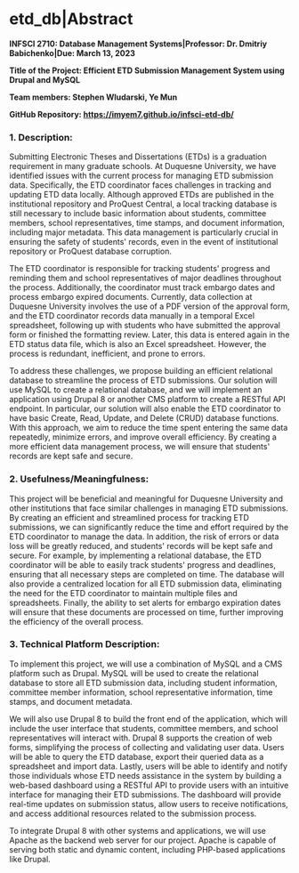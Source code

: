 # etd_db|Abstract 
**INFSCI 2710: Database Management Systems|Professor: Dr. Dmitriy Babichenko|Due: March 13, 2023** 

**Title of the Project: Efficient ETD Submission Management System using Drupal and MySQL**

**Team members: Stephen Wludarski, Ye Mun** 

**GitHub Repository: https://imyem7.github.io/infsci-etd-db/** 

### 1.	Description: 

Submitting Electronic Theses and Dissertations (ETDs) is a graduation requirement in 
many graduate schools. At Duquesne University, we have identified issues with the 
current process for managing ETD submission data. Specifically, the ETD coordinator 
faces challenges in tracking and updating ETD data locally. Although approved ETDs 
are published in the institutional repository and ProQuest Central, a local tracking 
database is still necessary to include basic information about students, committee 
members, school representatives, time stamps, and document information, including 
major metadata. This data management is particularly crucial in ensuring the safety 
of students' records, even in the event of institutional repository or ProQuest 
database corruption. 

The ETD coordinator is responsible for tracking students' progress and reminding 
them and school representatives of major deadlines throughout the process. 
Additionally, the coordinator must track embargo dates and process embargo expired 
documents. Currently, data collection at Duquesne University involves the use of a 
PDF version of the approval form, and the ETD coordinator records data manually in a 
temporal Excel spreadsheet, following up with students who have submitted the 
approval form or finished the formatting review. Later, this data is entered again 
in the ETD status data file, which is also an Excel spreadsheet. However, the 
process is redundant, inefficient, and prone to errors. 

To address these challenges, we propose building an efficient relational database to 
streamline the process of ETD submissions. Our solution will use MySQL to create a 
relational database, and we will implement an application using Drupal 8 or another 
CMS platform to create a RESTful API endpoint. In particular, our solution will also 
enable the ETD coordinator to have basic Create, Read, Update, and Delete (CRUD) 
database functions. With this approach, we aim to reduce the time spent entering the 
same data repeatedly, minimize errors, and improve overall efficiency. By creating a 
more efficient data management process, we will ensure that students' records are 
kept safe and secure.



### 2.	Usefulness/Meaningfulness: 

This project will be beneficial and meaningful for Duquesne University and other 
institutions that face similar challenges in managing ETD submissions. By creating 
an efficient and streamlined process for tracking ETD submissions, we can 
significantly reduce the time and effort required by the ETD coordinator to manage 
the data. In addition, the risk of errors or data loss will be greatly reduced, and 
students' records will be kept safe and secure.
For example, by implementing a relational database, the ETD coordinator will be able 
to easily track students' progress and deadlines, ensuring that all necessary steps 
are completed on time. The database will also provide a centralized location for all 
ETD submission data, eliminating the need for the ETD coordinator to maintain 
multiple files and spreadsheets. Finally, the ability to set alerts for embargo 
expiration dates will ensure that these documents are processed on time, further 
improving the efficiency of the overall process.


### 3.	Technical Platform Description: 

To implement this project, we will use a combination of MySQL and a CMS platform 
such as Drupal. MySQL will be used to create the relational database to store all 
ETD submission data, including student information, committee member information, 
school representative information, time stamps, and document metadata. 

We will also use Drupal 8 to build the front end of the application, which will 
include the user interface that students, committee members, and school 
representatives will interact with. Drupal 8 supports the creation of web forms, 
simplifying the process of collecting and validating user data.  Users will be able 
to query the ETD database, export their queried data as a spreadsheet and import 
data. Lastly, users will be able to identify and notify those individuals whose ETD 
needs assistance in the system by building a web-based dashboard using a RESTful API 
to provide users with an intuitive interface for managing their ETD submissions. The 
dashboard will provide real-time updates on submission status, allow users to 
receive notifications, and access additional resources related to the submission 
process. 

To integrate Drupal 8 with other systems and applications, we will use Apache as the 
backend web server for our project. Apache is capable of serving both static and 
dynamic content, including PHP-based applications like Drupal. 
